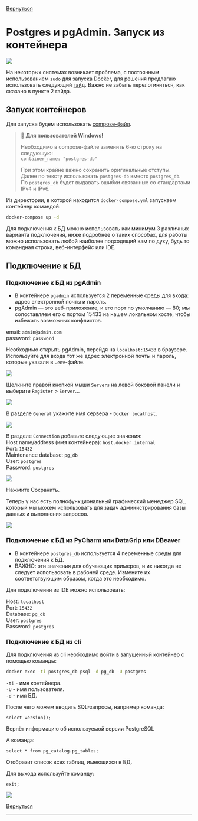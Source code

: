 [Вернуться][main]

# Postgres и pgAdmin. Запуск из контейнера

![](../img/docker/img.png)

На некоторых системах возникает проблема, с постоянным использованием `sudo` для запуска Docker, для решения предлагаю использовать следующий [гайд](https://github.com/sindresorhus/guides/blob/main/docker-without-sudo.md).
Важно не забыть перелогиниться, как сказано в пункте 2 гайда.

## Запуск контейнеров
Для запуска будем использовать [compose-файл](../../docker/docker-compose.yml).

> 📝 **Для пользователей Windows!** 
>
> Необходимо в compose-файле заменить 6-ю строку на следующую: \
```container_name: "postgres-db"```
> 
> При этом крайне важно сохранить оригинальные отступы. \
> Далее по тексту использовать `postgres-db` вместо `postgres_db`. \
> По `postgres_db` будет выдавать ошибки связанные со стандартами IPv4 и IPv6.

Из директории, в которой находится `docker-compose.yml` запускаем контейнер командой:
```bash
docker-compose up -d
```

Для подключения к БД можно использовать как минимум 3 различных варианта подключения, ниже подробнее о таких способах, для работы можно использовать любой наиболее подходящий вам по духу, будь то командная строка, веб-интерфейс или IDE.

## Подключение к БД

### Подключение к БД из pgAdmin

 * В контейнере `pgadmin` используется 2 переменные среды для входа: адрес электронной почты и пароль. 
 * pgAdmin — это веб-приложение, и его порт по умолчанию — 80; мы сопоставляем его с портом 15433 на нашем локальном хосте, чтобы избежать возможных конфликтов.

email: `admin@admin.com` \
password: `password`

Необходимо открыть pgAdmin, перейдя на `localhost:15433` в браузере. Используйте для входа тот же адрес электронной почты и пароль, которые указали в `.env`-файле.

![](../img/docker/img_2.png)

Щелкните правой кнопкой мыши `Servers` на левой боковой панели и выберите `Register` > `Server`...

![](../img/docker/img_3.png)

В разделе `General` укажите имя сервера - `Docker localhost`.

![](../img/docker/img_4.png)

В разделе `Connection` добавьте следующие значения: \
Host name/address (имя контейнера): `host.docker.internal` \
Port: `15432` \
Maintenance database: `pg_db` \
User: `postgres` \
Password: `postgres`

![](../img/docker/img_5.png)

Нажмите Сохранить. 

Теперь у нас есть полнофункциональный графический менеджер SQL, который мы можем использовать для задач администрирования базы данных и выполнения запросов.

![](../img/docker/img_6.png)

### Подключение к БД из PyCharm или DataGrip или DBeaver

 * В контейнере `postgres_db` используется 4 переменные среды для подключения к БД. 
 * ВАЖНО: эти значения для обучающих примеров, и их никогда не следует использовать в рабочей среде. Измените их соответствующим образом, когда это необходимо.

Для подключения из IDE  можно использовать:

Host: `localhost` \
Port: `15432` \
Database: `pg_db` \
User: `postgres` \
Password: `postgres`

### Подключение к БД из cli

Для подключения из cli необходимо войти в запущенный контейнер с помощью команды: 
```bash
docker exec -ti postgres_db psql -d pg_db -U postgres
```

`-ti` - имя контейнера. \
`-U` - имя пользователя. \
`-d` - имя БД.

После чего можем вводить SQL-запросы, например команда:
```postgresql
select version();
```
Вернёт информацию об используемой версии PostgreSQL

А команда:
```postgresql
select * from pg_catalog.pg_tables;
```
Отобразит список всех таблиц, имеющихся в БД.

Для выхода используйте команду:
```postgresql
exit;
```

![](../img/docker/img_1.png)

[Вернуться][main]

---

[main]: ../../README.md "содержание"
